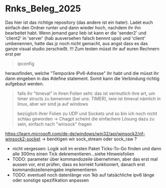 # Rnks_Beleg_2025
Das hier ist das richtige repository (das andere ist ein hater).
Ladet euch einfach den Ordner runter und dann wieder hoch, nachdem ihr ihn bearbeitet habt.
Wenn jemand ganz lieb ist kann er die 'sender2' und 'client2' in 'server' (hab ausversehen falsch bennnt upsi) und 'client' umbenennen, hatte das jz noch nicht gemacht, aus angst dass es das ganze visual studio zerschießt.
!!! Zum testen müsst ihr auf euren Rechnern erst per
>ipconfig

herausfinden, welche "Temporäre IPv6-Adresse" ihr habt und die müsst ihr dann eingeben in das #define statement.
Somit kann die Verbindung richtig aufgebaut werden. 

> falls ihr "timeval" in ihren Folien seht: das ist vermutlich ihre art, um timer structs zu benennen (bei uns: TIMER), iwie ist timeval nämlich in linux, aber wir sind ja auf windows
>
> bezüglich ihrer Folien zu UDP und Sockets und so bin ich noch nicht schlau geworden -> Chagpt scheint die einfachere Lösung dazu zu sein, einfach nach "winsock" fragen
>


https://learn.microsoft.com/de-de/windows/win32/api/winsock2/nf-winsock2-socket
-> benötigen wir sock_stream oder sock_raw ?

* nicht vergessen: Logik soll im ersten Paket Ticks-To-Go finden und dann alle 300ms einen Tick dekrementieren...siehe Hinweisfolien
* TODO: parameter über kommandozeile übernehmen, aber das erst mal aussen vor, erst prüfen, dass es korrekt funktioniert, danach erst kommandozeileneingabe implementieren
* TODO: eventuell noch datenlänge von 1kb auf tatsächliche ipv6 länge oder sonstige spezifikation anpassen

